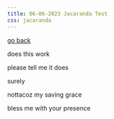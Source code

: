 ```yaml
---
title: 06-06-2023 Jacaranda Test
css: jacaranda
---
```


[go back](Art-icles.md)

does this work

please tell me it does

surely

nottacoz my saving grace

bless me with your presence